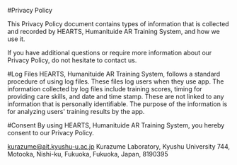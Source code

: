 #Privacy Policy

This Privacy Policy document contains types of information that is collected and recorded by HEARTS, Humanituide AR Training System, and how we use it.

If you have additional questions or require more information about our Privacy Policy, do not hesitate to contact us.

#Log Files
HEARTS, Humanituide AR Training System, follows a standard procedure of using log files. These files log users when they use app. The information collected by log files include training scores, timing for providing care skills, and date and time stamp. These are not linked to any information that is personally identifiable. The purpose of the information is for analyzing users' training results by the app.

#Consent
By using HEARTS, Humanituide AR Training System, you hereby consent to our Privacy Policy.

kurazume@ait.kyushu-u.ac.jp
Kurazume Laboratory, Kyushu University
744, Motooka, Nishi-ku, Fukuoka, Fukuoka, Japan, 8190395

